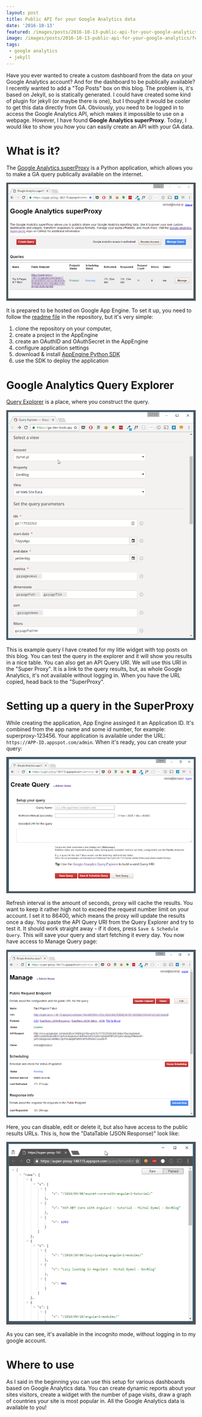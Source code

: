 ```yaml
---
layout: post
title: Public API for your Google Analytics data   
date: '2016-10-13'
featured: /images/posts/2016-10-13-public-api-for-your-google-analytics/featured.jpg
image: /images/posts/2016-10-13-public-api-for-your-google-analytics/featured.jpg
tags: 
 - google analytics
 - jekyll 
---
```


Have you ever wanted to create a custom dashboard from the data on your Google Analytics account? And for the dashboard to be publically available? I recently wanted to add a "Top Posts" box on this blog. The problem is, it's based on Jekyll, so is statically generated. I could have created some kind of plugin for jekyll (or maybe there is one), but I thought it would be cooler to get this data directly from GA. Obviously, you need to be logged in to access the Google Analytics API, which makes it impossible to use on a webpage. However, I have found __Google Analytics superProxy__. Today, I would like to show you how you can easily create an API with your GA data. 

# What is it? 
The [Google Analytics superProxy](https://github.com/googleanalytics/google-analytics-super-proxy) is a Python application, which allows you to make a GA query publically available on the internet. 

![Google Analytics superProxy](/images/posts/2016-10-13-public-api-for-your-google-analytics/ga-super-proxy.png)

It is prepared to be hosted on Google App Engine. To set it up, you need to follow the [readme file](https://github.com/googleanalytics/google-analytics-super-proxy#hosting-the-application-on-app-engine) in the repository, but it's very simple: 

1. clone the repository on your computer,
1. create a project in the AppEngine
1. create an OAuthID and OAuthSecret in the AppEngine
1. configure application settings 
1. download & install [AppEngine Python SDK](https://cloud.google.com/appengine/docs/python/download)
1. use the SDK to deploy the application 

# Google Analytics Query Explorer
[Query Explorer](https://ga-dev-tools.appspot.com/query-explorer/) is a place, where you construct the query. 

![Google Analytics Query Explorer](/images/posts/2016-10-13-public-api-for-your-google-analytics/ga-query-explorer.png)

This is example query I have created for my litle widget with top posts on this blog. You can test the query in the explorer and it will show you results in a nice table. You can also get an API Query URI. We will use this URI in the "Super Proxy". It is a link to the query results, but, as whole Google Analytics, it's not available without logging in. When you have the URL copied, head back to the "SuperProxy". 

# Setting up a query in the SuperProxy
While creating the application, App Engine assinged it an Application ID. It's combined from the app name and some id number, for example: superproxy-123456. Your application is available under the URL: `https://APP-ID.appspot.com/admin`. When it's ready, you can create your query: 

![Create Query](/images/posts/2016-10-13-public-api-for-your-google-analytics/create-query.png)

Refresh interval is the amount of seconds, proxy will cache the results. You want to keep it rather high not to exceed the request number limit on your account. I set it to 86400, which means the proxy will update the results once a day. You paste the API Query URI from the Query Explorer and try to test it. It should work straight away - if it does, press `Save & Schedule Query`. This will save your query and start fetching it every day.
You now have access to Manage Query page: 

![Create Query](/images/posts/2016-10-13-public-api-for-your-google-analytics/manage-query.png)

Here, you can disable, edit or delete it, but also have access to the public results URLs. This is, how the "DataTable (JSON Response)" look like: 

![Query results](/images/posts/2016-10-13-public-api-for-your-google-analytics/query-results.png)

As you can see, it's available in the incognito mode, without logging in to my google account. 

# Where to use

As I said in the beginning you can use this setup for various dashboards based on Google Analytics data. You can create dynamic reports about your sites visitors, create a widget with the number of page visits, draw a graph of countries your site is most popular in. All the Google Analytics data is available to you!
